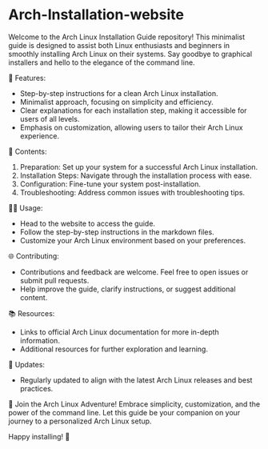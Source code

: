 # Arch-Installation-website

Welcome to the Arch Linux Installation Guide repository! This minimalist guide is designed to assist both Linux enthusiasts and beginners in smoothly installing Arch Linux on their systems. Say goodbye to graphical installers and hello to the elegance of the command line.



🚀 Features:

+ Step-by-step instructions for a clean Arch Linux installation.
+ Minimalist approach, focusing on simplicity and efficiency.
+ Clear explanations for each installation step, making it accessible for users of all levels.
+ Emphasis on customization, allowing users to tailor their Arch Linux experience.


📖 Contents:

1. Preparation: Set up your system for a successful Arch Linux installation.
2. Installation Steps: Navigate through the installation process with ease.
3. Configuration: Fine-tune your system post-installation.
4. Troubleshooting: Address common issues with troubleshooting tips.


👩‍💻 Usage:

+ Head to the website to access the guide.
+ Follow the step-by-step instructions in the markdown files.
+ Customize your Arch Linux environment based on your preferences.


🌐 Contributing:

+ Contributions and feedback are welcome. Feel free to open issues or submit pull requests.
+ Help improve the guide, clarify instructions, or suggest additional content.


📚 Resources:

+ Links to official Arch Linux documentation for more in-depth information.
+ Additional resources for further exploration and learning.


📆 Updates:


+ Regularly updated to align with the latest Arch Linux releases and best practices.

🌟 Join the Arch Linux Adventure! Embrace simplicity, customization, and the power of the command line. Let this guide be your companion on your journey to a personalized Arch Linux setup.

Happy installing! 🎉
